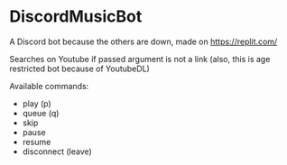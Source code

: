 # DiscordMusicBot
A Discord bot because the others are down, made on https://replit.com/

Searches on Youtube if passed argument is not a link (also, this is age restricted bot because of YoutubeDL)

Available commands:
- play (p)
- queue (q)
- skip
- pause
- resume
- disconnect (leave)
